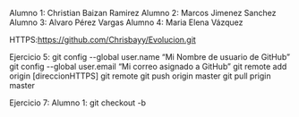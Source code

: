 Alumno 1: Christian Baizan Ramirez
Alumno 2: Marcos Jimenez Sanchez
Alumno 3: Alvaro Pérez Vargas
Alumno 4: Maria Elena Vázquez

HTTPS:https://github.com/Chrisbayy/Evolucion.git

Ejercicio 5:
git config --global user.name “Mi Nombre de usuario de GitHub”
git config --global user.email “Mi correo asignado a GitHub”
git remote add origin [direccionHTTPS]
git remote
git push origin master
git pull prigin master

Ejercicio 7:
Alumno 1:
git checkout -b <ramaAlumno>
